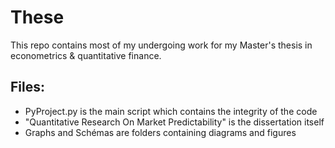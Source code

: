 # These

This repo contains most of my undergoing work for my Master's thesis in econometrics & quantitative finance.

## Files:
  - PyProject.py is the main script which contains the integrity of the code 
  - "Quantitative Research On Market Predictability" is the dissertation itself
  - Graphs and Schémas are folders containing diagrams and figures
